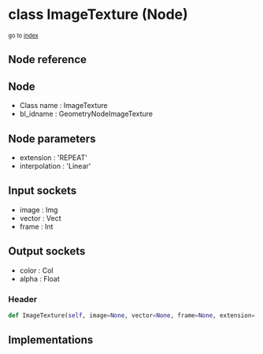 # class ImageTexture (Node)

<sub>go to [index](/docs/index.md)</sub>

## Node reference

Node
----
 - Class name : ImageTexture
 - bl_idname : GeometryNodeImageTexture

Node parameters
---------------
 - extension : 'REPEAT'
 - interpolation : 'Linear'

Input sockets
-------------
 - image : Img
 - vector : Vect
 - frame : Int

Output sockets
--------------
 - color : Col
 - alpha : Float

### Header

``` python
def ImageTexture(self, image=None, vector=None, frame=None, extension='REPEAT', interpolation='Linear', node_label=None, node_color=None):
```

## Implementations


